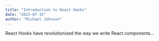 ```yaml
---
title: "Introduction to React Hooks"
date: "2023-07-15"
author: "Michael Johnson"
---
```


React Hooks have revolutionized the way we write React components...
